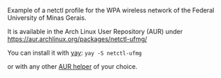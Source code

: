 Example of a netctl profile for the WPA wireless network of the Federal University of Minas Gerais.

It is available in the Arch Linux User Repository (AUR) under https://aur.archlinux.org/packages/netctl-ufmg/

You can install it with [yay](https://github.com/Jguer/yay): `yay -S netctl-ufmg`

or with any other [AUR helper](https://wiki.archlinux.org/index.php/AUR_Helpers) of your choice.
